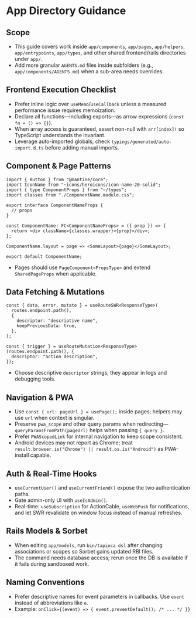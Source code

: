 # App Directory Guidance

## Scope

- This guide covers work inside `app/components`, `app/pages`, `app/helpers`, `app/entrypoints`, `app/types`, and other shared frontend/rails directories under `app/`.
- Add more granular `AGENTS.md` files inside subfolders (e.g., `app/components/AGENTS.md`) when a sub-area needs overrides.

## Frontend Execution Checklist

- Prefer inline logic over `useMemo`/`useCallback` unless a measured performance issue requires memoization.
- Declare all functions—including exports—as arrow expressions (`const fn = () => {}`).
- When array access is guaranteed, assert non-null with `arr[index]!` so TypeScript understands the invariant.
- Leverage auto-imported globals; check `typings/generated/auto-import.d.ts` before adding manual imports.

## Component & Page Patterns

```tsx
import { Button } from "@mantine/core";
import IconName from "~icons/heroicons/icon-name-20-solid";
import { type ComponentProps } from "~/types";
import classes from "./ComponentName.module.css";

export interface ComponentNameProps {
  // props
}

const ComponentName: FC<ComponentNameProps> = ({ prop }) => {
  return <div className={classes.wrapper}>{prop}</div>;
};

ComponentName.layout = page => <SomeLayout>{page}</SomeLayout>;

export default ComponentName;
```

- Pages should use `PageComponent<PropsType>` and extend `SharedPageProps` when applicable.

## Data Fetching & Mutations

```tsx
const { data, error, mutate } = useRouteSWR<ResponseType>(
  routes.endpoint.path(),
  {
    descriptor: "descriptive name",
    keepPreviousData: true,
  },
);

const { trigger } = useRouteMutation<ResponseType>(routes.endpoint.path(), {
  descriptor: "action description",
});
```

- Choose descriptive `descriptor` strings; they appear in logs and debugging tools.

## Navigation & PWA

- Use `const { url: pageUrl } = usePage();` inside pages; helpers may use `url` when context is singular.
- Preserve `pwa_scope` and other query params when redirecting—`queryParamsFromPath(pageUrl)` helps when passing `{ query }`.
- Prefer `PWAScopedLink` for internal navigation to keep scope consistent.
- Android devices may not report as Chrome; treat `result.browser.is("Chrome") || result.os.is("Android")` as PWA-install capable.

## Auth & Real-Time Hooks

- `useCurrentUser()` and `useCurrentFriend()` expose the two authentication paths.
- Gate admin-only UI with `useIsAdmin()`.
- Real-time: `useSubscription` for ActionCable, `useWebPush` for notifications, and let SWR revalidate on window focus instead of manual refreshes.

## Rails Models & Sorbet

- When editing `app/models`, run `bin/tapioca dsl` after changing associations or scopes so Sorbet gains updated RBI files.
- The command needs database access; rerun once the DB is available if it fails during sandboxed work.

## Naming Conventions

- Prefer descriptive names for event parameters in callbacks. Use `event` instead of abbreviations like `e`.
- Example: `onClick={(event) => { event.preventDefault(); /* ... */ }}`
